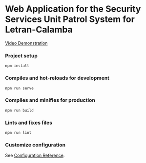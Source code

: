 # Web Application for the Security Services Unit Patrol System for Letran-Calamba
[Video Demonstration](https://youtu.be/vkYClk75SS0)

### Project setup
```
npm install
```

### Compiles and hot-reloads for development
```
npm run serve
```

### Compiles and minifies for production
```
npm run build
```

### Lints and fixes files
```
npm run lint
```

### Customize configuration
See [Configuration Reference](https://cli.vuejs.org/config/).


